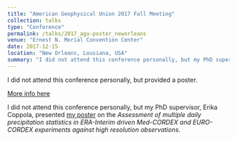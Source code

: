 ```yaml
---
title: "American Geophysical Union 2017 Fall Meeting"
collection: talks
type: "Conference"
permalink: /talks/2017_agu-poster_neworleans
venue: "Ernest N. Morial Convention Center"
date: 2017-12-15
location: "New Orleans, Lousiana, USA"
summary: "I did not attend this conference personally, but my PhD supervisor, Erika Coppola, presented my poster on our previous work."
---
```


I did not attend this conference personally, but provided a poster.

[More info here](https://fallmeeting.agu.org/2017/)

I did not attend this conference personally, but my PhD supervisor, Erika Coppola, presented [my poster](https://docs.google.com/presentation/d/1GfA-7w-iK4GRgm9tBti-8rTxoKxjFqnNMQgsYhwQ9DU/edit?usp=sharing) on the _Assessment of multiple daily precipitation statistics in ERA-Interim driven Med-CORDEX and EURO-CORDEX experiments against high resolution observations_.


